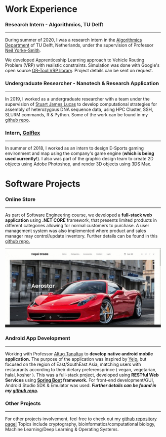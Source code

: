 # Work Experience

### Research Intern - Algorithmics, TU Delft
***
During summer of 2020, I was a research intern in the [Algorithmics Department](https://www.tudelft.nl/ewi/over-de-faculteit/afdelingen/software-technology/algorithmics) of TU Delft, Netherlands, under the supervision of Professor [Neil Yorke-Smith](http://homepage.tudelft.nl/0p6y8/).

We developed Apprenticeship Learning approach to Vehicle Routing Problem (VRP) with realistic constraints. Simulation was done with Google's open source [OR-Tool VRP library](https://developers.google.com/optimization/routing). Project details can be sent on request. 

### Undergraduate Researcher - Nanotech & Research Application
***
In 2019, I worked as a undergraduate researcher with a team under the supervision of [Stuart James Lucas](http://myweb.sabanciuniv.edu/slucas/) to develop computational strategies for assembly of heterozygous DNA sequence data, using HPC Cluster, SSH, SLURM commands, R & Python. Some of the work can be found in my [github repo](https://github.com/samuelleeplus/researchApplication_PURE). 

### Intern, [Golflex](https://parkgolflex1.imweb.me/)
***
In summer of 2018, I worked as an intern to design E-Sports gaming environment and map using the company's game engine (**which is being used currently!**). I also was part of the graphic design team to create 2D objects using Adobe Photoshop, and render 3D objects using 3DS Max. 

# Software Projects

### Online Store 
***
As part of Software Engineering course, we developed a **full-stack web application** using **.NET CORE** framework, that presents limited products in different categories allowing for normal customers to purchase. A user management system was also implemented where product and sales manager may control/update inventory. Further details can be found in this [github repo.](https://github.com/samuelleeplus/onlineStore)

![](https://github.com/samuelleeplus/onlineStore/blob/30d26b2517f6619cb12c05a1d4064e0bf6d821aa/sample/sampleImage.jpg)

### Android App Development
---
Working with Professor [Altug Tanaltay](https://tr.linkedin.com/in/altug-tanaltay-590854a) to **develop native android mobile application.** The purpose of the application was inspired by [Yelp](https://www.yelp.com/), but focused on the region of East/SouthEast Asia, matching users with restaurants according to their dietary preferensprince ( vegan, vegetarian, halal, kosher ). This was a full-stack project, developed using **RESTful Web Services** using **[Spring Boot](https://spring.io/projects/spring-boot) framework.** For front-end development/GUI, Android Studio SDK & Emulator was used. **_Further details can be found in my [github repo](https://github.com/samuelleeplus/androidApp)._**

### Other Projects
---
For other projects involvement, feel free to check out my [github repository page!](https://github.com/samuelleeplus?tab=repositories) Topics include cryptography, bioinformatics/computational biology, Machine Learning/Deep Learning & Operating Systems. 


